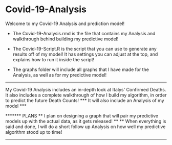 # Covid-19-Analysis

Welcome to my Covid-19 Analysis and prediction model!

* The Covid-19-Analysis.rmd is the file that contains my Analysis and walkthrough behind building my predictive model!

* The Covid-19-Script.R is the script that you can use to generate any results off of my model! It has settings you can adjust at the top, and explains how to run it inside the script!

* The graphs folder will include all graphs that I have made for the Analysis, as well as for my predictive model!

***************
My Covid-19 Analysis includes an in-depth look at Italys' Confirmed Deaths. It also includes a complete walkthrough of how I build my algorithm, in order to predict the future Death Counts! 
      *** It will also include an Analysis of my model ***
      

******* PLANS
** I plan on designing a graph that will pair my predictive models up with the actual data, as it gets released!
**
** When everything is said and done, I will do a short follow up Analysis on how well my predictive algorithm stood up to time!
*******
